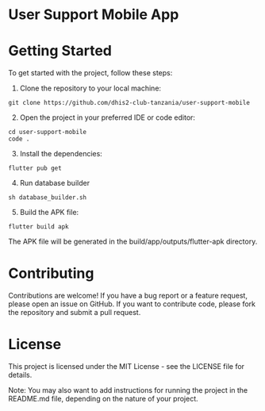 # User Support Mobile App


# Getting Started
To get started with the project, follow these steps:

1. Clone the repository to your local machine:

```
git clone https://github.com/dhis2-club-tanzania/user-support-mobile
```

2. Open the project in your preferred IDE or code editor:

``` 
cd user-support-mobile
code .  
```

3. Install the dependencies:
```
flutter pub get
```

4. Run database builder
```
sh database_builder.sh
```

5. Build the APK file:

```
flutter build apk
```

The APK file will be generated in the build/app/outputs/flutter-apk directory.

# Contributing
Contributions are welcome! If you have a bug report or a feature request, please open an issue on GitHub. If you want to contribute code, please fork the repository and submit a pull request.

# License
This project is licensed under the MIT License - see the LICENSE file for details.

Note: You may also want to add instructions for running the project in the README.md file, depending on the nature of your project.
